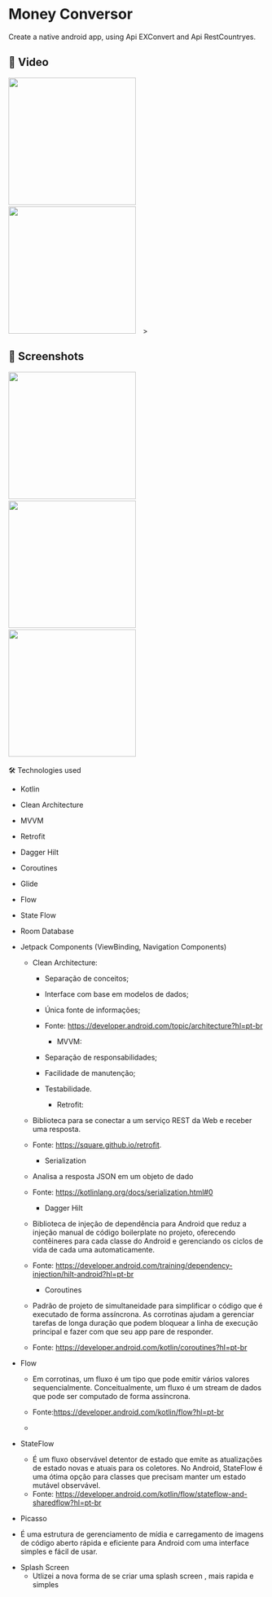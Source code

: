 # Money Conversor 

Create a native android app, using Api EXConvert and Api RestCountryes.


## :movie_camera: Video
<img src="https://github.com/user-attachments/assets/33dcb7c6-0450-4a6c-a588-0ce329e11d50" width="250">&emsp;<img src="https://github.com/user-attachments/assets/3394c92e-3d11-4cc8-8fee-8aa88caaae2b" width="250">&emsp;>
## :camera_flash: Screenshots
<img src="https://github.com/user-attachments/assets/0cd4372f-3e2a-4adb-9aea-8e2dbd5eb54f" width="250">&emsp;
<img src="https://github.com/user-attachments/assets/634f91d8-d7e1-4f81-b2b8-441916f08f7b" width="250">&emsp;
<img src="https://github.com/user-attachments/assets/c7cb9409-c077-401e-9bdd-ac535d3aaa72" width="250">&emsp;




🛠️ Technologies used


- Kotlin
- Clean Architecture
- MVVM
- Retrofit
- Dagger Hilt
- Coroutines
- Glide
- Flow
- State Flow
- Room Database
- Jetpack Components (ViewBinding, Navigation Components)

  * Clean Architecture:
    - Separação de conceitos;
    - Interface com base em modelos de dados;
    - Única fonte de informações;
    - Fonte: https://developer.android.com/topic/architecture?hl=pt-br
   
      * MVVM:
    - Separação de responsabilidades;
    - Facilidade de manutenção;
    - Testabilidade.
      
       
         * Retrofit:
  - Biblioteca para se conectar a um serviço REST da Web e receber uma resposta.
  - Fonte: https://square.github.io/retrofit.

 
    * Serialization
  - Analisa a resposta JSON em um objeto de dado
  - Fonte: https://kotlinlang.org/docs/serialization.html#0

 
    * Dagger Hilt
  - Biblioteca de injeção de dependência para Android que reduz a injeção manual de código boilerplate no projeto, oferecendo contêineres para cada classe do Android e gerenciando os ciclos de vida de cada uma automaticamente. 
  - Fonte: https://developer.android.com/training/dependency-injection/hilt-android?hl=pt-br

 
    * Coroutines
  - Padrão de projeto de simultaneidade para simplificar o código que é executado de forma assíncrona. As corrotinas ajudam a gerenciar tarefas de longa duração que podem bloquear a linha de execução principal e fazer com que seu app pare de responder.
  - Fonte: https://developer.android.com/kotlin/coroutines?hl=pt-br

 
* Flow 
  - Em corrotinas, um fluxo é um tipo que pode emitir vários valores sequencialmente. Conceitualmente, um fluxo é um stream de dados que pode ser computado de forma assíncrona.
  - Fonte:https://developer.android.com/kotlin/flow?hl=pt-br
 
  - 
* StateFlow
  - É um fluxo observável detentor de estado que emite as atualizações de estado novas e atuais para os coletores. No Android, StateFlow é uma ótima opção para classes que precisam manter um estado mutável observável.
  - Fonte: https://developer.android.com/kotlin/flow/stateflow-and-sharedflow?hl=pt-br

  
 * Picasso 
  - É uma estrutura de gerenciamento de mídia e carregamento de imagens de código aberto rápida e eficiente para Android com uma  interface simples e fácil de usar.

 * Splash Screen
   - Utlizei a nova forma de se criar uma splash screen , mais rapida e simples 

